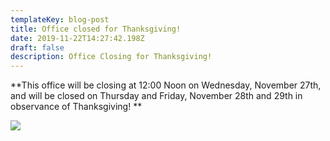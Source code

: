 ```yaml
---
templateKey: blog-post
title: Office closed for Thanksgiving!
date: 2019-11-22T14:27:42.198Z
draft: false
description: Office Closing for Thanksgiving!
---
```

**This office will be closing at 12:00 Noon on Wednesday, November 27th, and will be closed on Thursday and Friday, November 28th and 29th in observance of Thanksgiving!  **

![](/img/827470.jpg)
